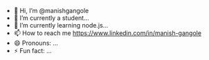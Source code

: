 - 👋 Hi, I’m @manishgangole
- 👀 I’m currently a student...
- 🌱 I’m currently learning node.js...
- 📫 How to reach me https://www.linkedin.com/in/manish-gangole
- 😄 Pronouns: ...
- ⚡ Fun fact: ...

<!---
manishgangole/manishgangole is a ✨ special ✨ repository because its `README.md` (this file) appears on your GitHub profile.
You can click the Preview link to take a look at your changes.
--->
